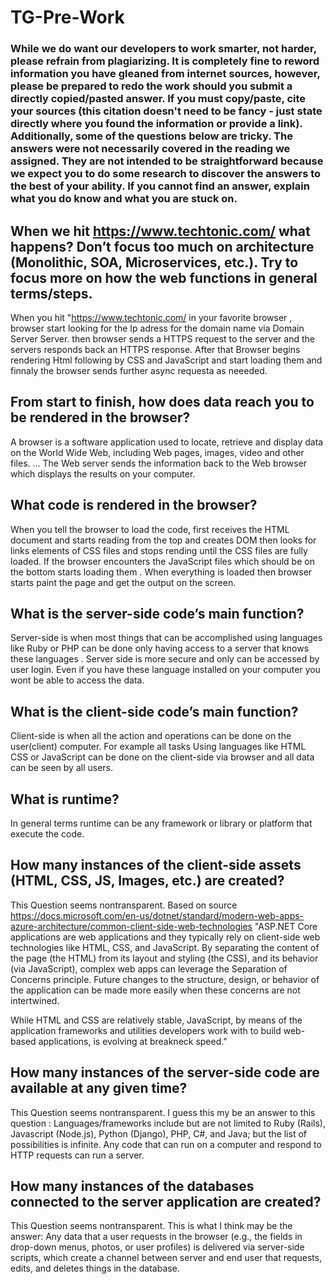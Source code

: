 # TG-Pre-Work

### While we do want our developers to work smarter, not harder, please refrain from plagiarizing.  It is completely fine to reword information you have gleaned from internet sources, however, please be prepared to redo the work should you submit a directly copied/pasted answer.  If you must copy/paste, cite your sources (this citation doesn't need to be fancy - just state directly where you found the information or provide a link).  Additionally, some of the questions below are tricky.  The answers were not necessarily covered in the reading we assigned.  They are not intended to be straightforward because we expect you to do some research to discover the answers to the best of your ability.  If you cannot find an answer, explain what you do know and what you are stuck on.  

## When we hit https://www.techtonic.com/ what happens? Don’t focus too much on architecture (Monolithic, SOA, Microservices, etc.). Try to focus more on how the web functions in general terms/steps.
When you hit "https://www.techtonic.com/ in your favorite browser , browser start looking for the Ip adress for the domain name via Domain Server Server. then browser sends a HTTPS request to the server and the servers responds back an HTTPS response. After that Browser begins rendering Html following by CSS and JavaScript and start loading them and finnaly the browser sends further async requesta as neeeded.



## From start to finish, how does data reach you to be rendered in the browser?

A browser is a software application used to locate, retrieve and display data on the World Wide Web, including Web pages, images, video and other files. ... The Web server sends the information back to the Web browser which displays the results on your computer.

## What code is rendered in the browser?

When you tell the browser to load the code, first receives the HTML document and starts reading from the top and creates DOM then looks for links elements of CSS files and stops rending until the CSS files are fully loaded. If the browser encounters the JavaScript files which should be on the bottom starts loading them . When everything is loaded then browser starts paint the page and get the output on the screen.

## What is the server-side code’s main function?

Server-side is when most things that can be accomplished using languages like Ruby or PHP can be done only having access to a server that knows these languages . Server side is more secure and only can be accessed by user login. Even if you have these language installed on your computer you wont be able to access the data.

## What is the client-side code’s main function?

Client-side is when all the action and operations can be done on the user(client) computer. For example all tasks  Using languages like HTML CSS or JavaScript can be done on the client-side via browser and all data can be seen by all users.

## What is runtime?

In general terms runtime can be any framework or library or platform that execute the code.

## How many instances of the client-side assets (HTML, CSS, JS, Images, etc.) are created?
This Question seems nontransparent. Based on source https://docs.microsoft.com/en-us/dotnet/standard/modern-web-apps-azure-architecture/common-client-side-web-technologies 
"ASP.NET Core applications are web applications and they typically rely on client-side web technologies like HTML, CSS, and JavaScript. By separating the content of the page (the HTML) from its layout and styling (the CSS), and its behavior (via JavaScript), complex web apps can leverage the Separation of Concerns principle. Future changes to the structure, design, or behavior of the application can be made more easily when these concerns are not intertwined.

While HTML and CSS are relatively stable, JavaScript, by means of the application frameworks and utilities developers work with to build web-based applications, is evolving at breakneck speed."

## How many instances of the server-side code are available at any given time?
This Question seems nontransparent.
I guess this my be an answer to this question : Languages/frameworks include but are not limited to Ruby (Rails), Javascript (Node.js), Python (Django), PHP, C#, and Java; but the list of possibilities is infinite. Any code that can run on a computer and respond to HTTP requests can run a server.


## How many instances of the databases connected to the server application are created?
This Question seems nontransparent.
This is what I think may be the answer:  Any data that a user requests in the browser (e.g., the fields in drop-down menus, photos, or user profiles) is delivered via server-side scripts, which create a channel between server and end user that requests, edits, and deletes things in the database.



